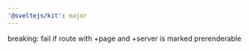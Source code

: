 ```yaml
---
'@sveltejs/kit': major
---
```


breaking: fail if route with +page and +server is marked prerenderable
